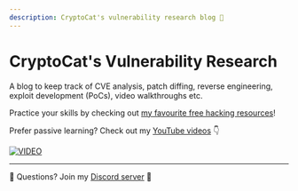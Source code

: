 ```yaml
---
description: CryptoCat's vulnerability research blog 💜
---
```


# CryptoCat's Vulnerability Research

A blog to keep track of CVE analysis, patch diffing, reverse engineering, exploit development (PoCs), video walkthroughs etc.

Practice your skills by checking out [my favourite free hacking resources](https://cryptocat.me/resources)!

Prefer passive learning? Check out my [YouTube videos](https://cryptocat.me/videos) 👇

[![VIDEO](https://img.youtube.com/vi/--SaQKmcyiU/0.jpg)](https://youtube.com/@_CryptoCat)

---

💬 Questions? Join my [Discord server](https://discord.cryptocat.me) 🥰
